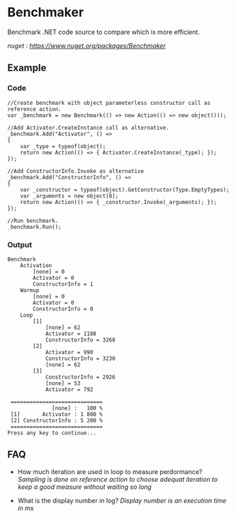 # Benchmaker

Benchmark .NET code source to compare which is more efficient.

_nuget : https://www.nuget.org/packages/Benchmaker_

## Example

### Code

    //Create benchmark with object parameterless constructor call as reference action.
    var _benchmark = new Benchmark(() => new Action(() => new object())); 

    //Add Activator.CreateInstance call as alternative.
    _benchmark.Add("Activator", () =>
    {
        var _type = typeof(object);
        return new Action(() => { Activator.CreateInstance(_type); });
    });

    //Add ConstructorInfo.Invoke as alternative
    _benchmark.Add("ConstructorInfo", () =>
    {
        var _constructor = typeof(object).GetConstructor(Type.EmptyTypes);
        var _arguments = new object[0];
        return new Action(() => { _constructor.Invoke(_arguments); });
    });

    //Run benchmark.
    _benchmark.Run();
    
### Output

    Benchmark
        Activation
            [none] = 0
            Activator = 0
            ConstructorInfo = 1
        Warmup
            [none] = 0
            Activator = 0
            ConstructorInfo = 0
        Loop
            [1]
                [none] = 62
                Activator = 1188
                ConstructorInfo = 3268
            [2]
                Activator = 990
                ConstructorInfo = 3230
                [none] = 62
            [3]
                ConstructorInfo = 2926
                [none] = 53
                Activator = 792

     =============================
                  [none] :   100 %
     [1]       Activator : 1 800 %
     [2] ConstructorInfo : 5 200 %
     =============================
    Press any key to continue...

## FAQ

- How much iteration are used in loop to measure perdormance?
_Sampling is done on reference action to choose adequat iteration to keep a good measure without waiting so long_

- What is the display number in log?
_Display number is an execution time in ms_
